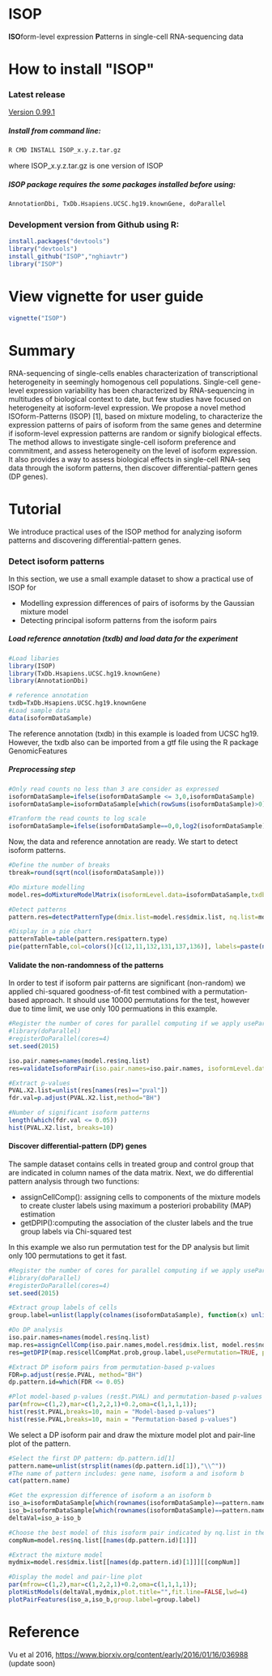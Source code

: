 # ISOP
**ISO**form-level expression **P**atterns in single-cell RNA-sequencing data

# How to install "ISOP"
### Latest release
[Version 0.99.1](https://github.com/nghiavtr/ISOP/releases/download/v0.99.1/ISOP_0.99.1.tar.gz)
##### Install from command line:
```R
R CMD INSTALL ISOP_x.y.z.tar.gz 
```
where ISOP_x.y.z.tar.gz is one version of ISOP
##### ISOP package requires the some packages installed before using:
```R
AnnotationDbi, TxDb.Hsapiens.UCSC.hg19.knownGene, doParallel
```
### Development version from Github using R:
```R
install.packages("devtools")
library("devtools")
install_github("ISOP","nghiavtr")
library("ISOP")
```
# View vignette for user guide
```R
vignette("ISOP")
```
# Summary
RNA-sequencing of single-cells enables characterization of transcriptional heterogeneity in seemingly homogenous cell populations. Single-cell gene-level expression variability has been characterized by RNA-sequencing in multitudes of biological context to date, but few studies have focused on heterogeneity at isoform-level expression. 
We propose a novel method ISOform-Patterns (ISOP) [1], based on mixture modeling, to characterize the expression patterns of pairs of isoform from the same genes and determine if isoform-level expression patterns are random or signify biological effects. The method allows to investigate single-cell isoform preference and commitment, and assess heterogeneity on the level of isoform expression. It also provides a way to assess biological effects in single-cell RNA-seq data through the isoform patterns, then discover differential-pattern genes (DP genes).
# Tutorial
We introduce practical uses of the ISOP method for analyzing isoform patterns and discovering differential-pattern genes.

### Detect isoform patterns
In this section, we use a small example dataset to show a practical use of ISOP for
- Modelling expression differences of pairs of isoforms by the Gaussian mixture model
- Detecting principal isoform patterns from the isoform pairs

##### Load reference annotation (txdb) and load data for the experiment
```R
#Load libaries
library(ISOP)
library(TxDb.Hsapiens.UCSC.hg19.knownGene)
library(AnnotationDbi)

# reference annotation
txdb=TxDb.Hsapiens.UCSC.hg19.knownGene
#Load sample data
data(isoformDataSample)
```
The reference annotation (txdb) in this example is loaded from UCSC hg19. However, the txdb also can be imported from a gtf file using the R package GenomicFeatures
##### Preprocessing step
```R
#Only read counts no less than 3 are consider as expressed
isoformDataSample=ifelse(isoformDataSample <= 3,0,isoformDataSample)
isoformDataSample=isoformDataSample[which(rowSums(isoformDataSample)>0),] 

#Tranform the read counts to log scale
isoformDataSample=ifelse(isoformDataSample==0,0,log2(isoformDataSample))
```
Now, the data and reference annotation are ready. We start to detect isoform patterns.

```R
#Define the number of breaks
tbreak=round(sqrt(ncol(isoformDataSample)))

#Do mixture modelling
model.res=doMixtureModelMatrix(isoformLevel.data=isoformDataSample,txdb=txdb,tbreak=tbreak)

#Detect patterns
pattern.res=detectPatternType(dmix.list=model.res$dmix.list, nq.list=model.res$nq.list,isoformLevel.data=isoformDataSample)

#Display in a pie chart
patternTable=table(pattern.res$pattern.type)
pie(patternTable,col=colors()[c(12,11,132,131,137,136)], labels=paste(names(patternTable),"(",round(patternTable/sum(patternTable)*100,2)," %)", sep=""))
```

#### Validate the non-randomness of the patterns
In order to test if isoform pair patterns are significant (non-random) we applied chi-squared goodness-of-fit test combined with a permutation-based approach. It should use 10000 permutations for the test, however due to time limit,  we use only 100 permuations in this example.
```R
#Register the number of cores for parallel computing if we apply useParallel=TRUE
#library(doParallel)
#registerDoParallel(cores=4)
set.seed(2015)

iso.pair.names=names(model.res$nq.list)
res=validateIsoformPair(iso.pair.names=iso.pair.names, isoformLevel.data=isoformDataSample,per.num=100,tbreak=tbreak,useParallel=FALSE)

#Extract p-values
PVAL.X2.list=unlist(res[names(res)=="pval"])
fdr.val=p.adjust(PVAL.X2.list,method="BH")

#Number of significant isoform patterns
length(which(fdr.val <= 0.05))
hist(PVAL.X2.list, breaks=10)
```

#### Discover differential-pattern (DP) genes
The sample dataset contains cells in treated group and control group that are indicated in column names of the data matrix. Next, we do differential pattern analysis through two functions:
- assignCellComp(): assigning cells to components of the mixture models to create cluster labels using maximum a posteriori probability (MAP) estimation
- getDPIP():computing the association of the cluster labels and the true group labels via Chi-squared test


In this example we also run permutation test for the DP analysis but limit only 100 permutations to get it fast.

```R
#Register the number of cores for parallel computing if we apply useParallel=TRUE
#library(doParallel)
#registerDoParallel(cores=4)
set.seed(2015)

#Extract group labels of cells
group.label=unlist(lapply(colnames(isoformDataSample), function(x) unlist(strsplit(x,"_"))[1]))

#Do DP analysis
iso.pair.names=names(model.res$nq.list)
map.res=assignCellComp(iso.pair.names,model.res$dmix.list, model.res$nq.list, isoformLevel.data=isoformDataSample)
res=getDPIP(map.res$cellCompMat.prob,group.label,usePermutation=TRUE, per.num=100,useParallel=FALSE)

#Extract DP isoform pairs from permutation-based p-values
FDR=p.adjust(res$e.PVAL, method="BH")
dp.pattern.id=which(FDR <= 0.05)

#Plot model-based p-values (res$t.PVAL) and permutation-based p-values (res$e.PVAL)
par(mfrow=c(1,2),mar=c(1,2,2,1)+0.2,oma=c(1,1,1,1));
hist(res$t.PVAL,breaks=10, main = "Model-based p-values")
hist(res$e.PVAL,breaks=10, main = "Permutation-based p-values")
```
We select a DP isoform pair and draw the mixture model plot and pair-line plot of the pattern.
```R
#Select the first DP pattern: dp.pattern.id[1]
pattern.name=unlist(strsplit(names(dp.pattern.id[1]),"\\^"))
#The name of pattern includes: gene name, isoform a and isoform b
cat(pattern.name)

#Get the expression difference of isoform a an isoform b
iso_a=isoformDataSample[which(rownames(isoformDataSample)==pattern.name[2]),]
iso_b=isoformDataSample[which(rownames(isoformDataSample)==pattern.name[3]),]
deltaVal=iso_a-iso_b

#Choose the best model of this isoform pair indicated by nq.list in the model.res
compNum=model.res$nq.list[[names(dp.pattern.id)[1]]]

#Extract the mixture model
mydmix=model.res$dmix.list[[names(dp.pattern.id)[1]]][[compNum]]

#Display the model and pair-line plot
par(mfrow=c(1,2),mar=c(1,2,2,1)+0.2,oma=c(1,1,1,1));
plotHistModels(deltaVal,mydmix,plot.title="",fit.line=FALSE,lwd=4)
plotPairFeatures(iso_a,iso_b,group.label=group.label)
```
# Reference
Vu et al 2016, https://www.biorxiv.org/content/early/2016/01/16/036988
(update soon)
